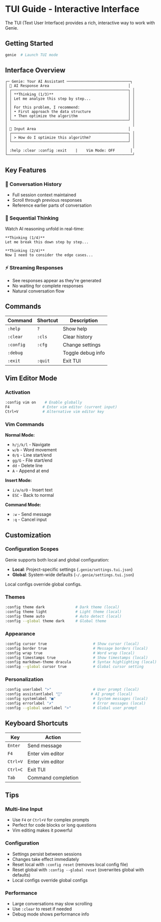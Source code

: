 # TUI Guide - Interactive Interface

The TUI (Text User Interface) provides a rich, interactive way to work with Genie.

## Getting Started

```bash
genie  # Launch TUI mode
```

## Interface Overview

```
┌─ Genie: Your AI Assistant ─────────────────────────────┐
│ 🤖 AI Response Area                                    │
│ ┌─────────────────────────────────────────────────────┐ │
│ │ **Thinking (1/3)**                                  │ │
│ │ Let me analyze this step by step...                 │ │
│ │                                                     │ │
│ │ For this problem, I recommend:                      │ │
│ │ • First approach the data structure                 │ │
│ │ • Then optimize the algorithm                       │ │
│ └─────────────────────────────────────────────────────┘ │
│                                                         │
│ 💬 Input Area                                          │
│ ┌─────────────────────────────────────────────────────┐ │
│ │ > How do I optimize this algorithm?                 │ │
│ └─────────────────────────────────────────────────────┘ │
│                                                         │
│ :help :clear :config :exit    |    Vim Mode: OFF       │
└─────────────────────────────────────────────────────────┘
```

## Key Features

### 📜 Conversation History
- Full session context maintained
- Scroll through previous responses
- Reference earlier parts of conversation

### 🧠 Sequential Thinking
Watch AI reasoning unfold in real-time:
```
**Thinking (1/4)**
Let me break this down step by step...

**Thinking (2/4)** 
Now I need to consider the edge cases...
```

### ⚡ Streaming Responses
- See responses appear as they're generated
- No waiting for complete responses
- Natural conversation flow

## Commands

| Command | Shortcut | Description |
|---------|----------|-------------|
| `:help` | `?` | Show help |
| `:clear` | `:cls` | Clear history |
| `:config` | `:cfg` | Change settings |
| `:debug` | | Toggle debug info |
| `:exit` | `:quit` | Exit TUI |

## Vim Editor Mode

### Activation
```bash
:config vim on    # Enable globally
F4               # Enter vim editor (current input)
Ctrl+V           # Alternative vim editor key
```

### Vim Commands
**Normal Mode:**
- `h/j/k/l` - Navigate
- `w/b` - Word movement
- `0/$` - Line start/end
- `gg/G` - File start/end
- `dd` - Delete line
- `A` - Append at end

**Insert Mode:**
- `i/a/o/O` - Insert text
- `ESC` - Back to normal

**Command Mode:**
- `:w` - Send message
- `:q` - Cancel input

## Customization

### Configuration Scopes
Genie supports both local and global configuration:
- **Local**: Project-specific settings (`.genie/settings.tui.json`)
- **Global**: System-wide defaults (`~/.genie/settings.tui.json`)

Local configs override global configs.

### Themes
```bash
:config theme dark              # Dark theme (local)
:config theme light             # Light theme (local)
:config theme auto              # Auto detect (local)
:config --global theme dark     # Global theme
```

### Appearance
```bash
:config cursor true                     # Show cursor (local)
:config border true                     # Message borders (local)
:config wrap true                       # Word wrap (local)
:config timestamps true                 # Show timestamps (local)
:config markdown-theme dracula          # Syntax highlighting (local)
:config --global cursor true            # Global cursor setting
```

### Personalization
```bash
:config userlabel ">"                   # User prompt (local)
:config assistantlabel "🤖"             # AI prompt (local)
:config systemlabel "■"                 # System messages (local)
:config errorlabel "✗"                  # Error messages (local)
:config --global userlabel ">"          # Global user prompt
```

## Keyboard Shortcuts

| Key | Action |
|-----|--------|
| `Enter` | Send message |
| `F4` | Enter vim editor |
| `Ctrl+V` | Enter vim editor |
| `Ctrl+C` | Exit TUI |
| `Tab` | Command completion |

## Tips

### Multi-line Input
- Use `F4` or `Ctrl+V` for complex prompts
- Perfect for code blocks or long questions
- Vim editing makes it powerful

### Configuration
- Settings persist between sessions
- Changes take effect immediately
- Reset local with `:config reset` (removes local config file)
- Reset global with `:config --global reset` (overwrites global with defaults)
- Local configs override global configs

### Performance
- Large conversations may slow scrolling
- Use `:clear` to reset if needed
- Debug mode shows performance info